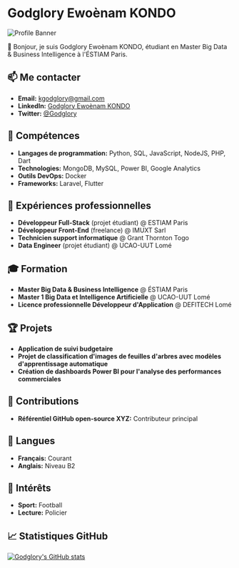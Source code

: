 # Godglory Ewoènam KONDO

![Profile Banner](https://www.google.com/url?sa=i&url=https%3A%2F%2Fwww.santanderopenacademy.com%2Fes%2Fblog%2Fprincipales-aplicaciones-big-data.html&psig=AOvVaw24AcDY9MsDe27E5pKlRM7T&ust=1740519513430000&source=images&cd=vfe&opi=89978449&ved=0CBQQjRxqFwoTCPj10Nii3YsDFQAAAAAdAAAAABAJ)

👋 Bonjour, je suis Godglory Ewoènam KONDO, étudiant en Master Big Data & Business Intelligence à l'ÉSTIAM Paris.

## 📫 Me contacter
- **Email:** kgodglory@gmail.com
- **LinkedIn:**  [Godglory Ewoènam KONDO](https://www.linkedin.com/in/godglory-ewo%C3%A8nam-kondo-/)
- **Twitter:** [@Godglory](https://x.com/glory_kondo)

## 🚀 Compétences
- **Langages de programmation:** Python, SQL, JavaScript, NodeJS, PHP, Dart
- **Technologies:** MongoDB, MySQL, Power BI, Google Analytics
- **Outils DevOps:** Docker
- **Frameworks:** Laravel, Flutter

## 💼 Expériences professionnelles
- **Développeur Full-Stack** (projet étudiant) @ ESTIAM Paris
- **Développeur Front-End** (freelance) @ IMUXT Sarl
- **Technicien support informatique** @ Grant Thornton Togo
- **Data Engineer** (projet étudiant) @ UCAO-UUT Lomé

## 🎓 Formation
- **Master Big Data & Business Intelligence** @ ÉSTIAM Paris
- **Master 1 Big Data et Intelligence Artificielle** @ UCAO-UUT Lomé
- **Licence professionnelle Développeur d'Application** @ DEFITECH Lomé

## 🏆 Projets
- **Application de suivi budgetaire**
- **Projet de classification d'images de feuilles d'arbres avec modèles d'apprentissage automatique**
- **Création de dashboards Power BI pour l'analyse des performances commerciales**

## 🔧 Contributions
- **Référentiel GitHub open-source XYZ:** Contributeur principal

## 💬 Langues
- **Français:** Courant
- **Anglais:** Niveau B2

## 🌱 Intérêts
- **Sport:** Football
- **Lecture:** Policier

## 📈 Statistiques GitHub
[![Godglory's GitHub stats](https://github-readme-stats.vercel.app/api?username=Glory-chan&show_icons=true&theme=radical)](https://github.com/Glory-chan)
